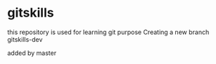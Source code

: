 # gitskills
this repository is used for learning git purpose
Creating a new branch gitskills-dev

added by master
